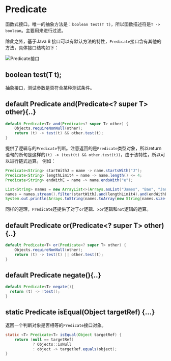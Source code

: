 # Predicate

函数式接口。唯一的抽象方法是：`boolean test(T t)`，所以函数描述符是`T -> boolean`。主要用来进行过滤。

除此之外，基于Java 8 接口可以有默认方法的特性，`Predicate`接口含有其他的方法，具体接口结构如下：

![Predicate接口](https://ws3.sinaimg.cn/large/006tNc79gy1frzkfpj22uj30i006w3zg.jpg)


## boolean test(T t);
抽象接口，测试参数是否符合某种测试条件。

## default Predicate<T> and(Predicate<? super T> other){..}
```Java
default Predicate<T> and(Predicate<? super T> other) {
    Objects.requireNonNull(other);
    return (t) -> test(t) && other.test(t);
}
```
提供了逻辑与的`Predicate`判断。注意返回的是`Predicate`类型对象，所以return语句的断句是这样的`(t) -> (test(t) && other.test(t))`，由于该特性，所以可以进行链式运算。
例如：
```Java
Predicate<String> startWithJ = name -> name.startsWith("J");
Predicate<String> lengthLimit4 = name -> name.length() <= 4;
Predicate<String> endWithE = name -> name.endsWith("e");

List<String> names = new ArrayList<>(Arrays.asList("James", "Bao", "Jane", "You"));
names = names.stream().filter(startWithJ.and(lengthLimit4).and(endWithE)).collect(Collectors.toList());
System.out.println(Arrays.toString(names.toArray(new String[names.size()]))); // [Jane]
```

同样的道理，`Predicate`还提供了对于`or`逻辑、`xor`逻辑和`not`逻辑的运算。

## default Predicate<T> or(Predicate<? super T> other){..}

```Java
default Predicate<T> or(Predicate<? super T> other) {
    Objects.requireNonNull(other);
    return (t) -> test(t) || other.test(t);
}
```

## default Predicate<T> negate(){..}
```Java
default Predicate<T> negate(){
  return (t) -> !test();
}
```

## static <T> Predicate<T> isEqual(Object targetRef) {...}
返回一个判断对象是否相等的`Predicate`接口对象。
```Java
static <T> Predicate<T> isEqual(Object targetRef) {
    return (null == targetRef)
            ? Objects::isNull
            : object -> targetRef.equals(object);
}
```
